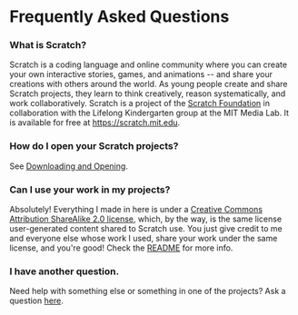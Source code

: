 # Frequently Asked Questions

### What is Scratch?

Scratch is a coding language and online community where you can create your own interactive stories, games, and animations -- and share your creations with others around the world. As young people create and share Scratch projects, they learn to think creatively, reason systematically, and work collaboratively. Scratch is a project of the [Scratch Foundation](https://www.scratchfoundation.org/) in collaboration with the Lifelong Kindergarten group at the MIT Media Lab. It is available for free at https://scratch.mit.edu.

### How do I open your Scratch projects?

See [Downloading and Opening](https://github.com/DNin01/Scratch-projects/blob/main/INSTALLING.md).

### Can I use your work in my projects?

Absolutely! Everything I made in here is under a [Creative Commons Attribution ShareAlike 2.0 license](https://creativecommons.org/licenses/by-sa/2.0/legalcode), which, by the way, is the same license user-generated content shared to Scratch use. You just give credit to me and everyone else whose work I used, share your work under the same license, and you're good! Check the [README](https://github.com/DNin01/Scratch-projects/blob/main/README.md#license-and-giving-credit) for more info.

### I have another question.

Need help with something else or something in one of the projects? Ask a question [here](https://github.com/DNin01/Scratch-projects/discussions/new?category=questions-and-help).
